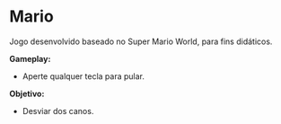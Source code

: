 # Mario
Jogo desenvolvido baseado no Super Mario World, para fins didáticos.

**Gameplay:**
- Aperte qualquer tecla para pular.

**Objetivo:**
- Desviar dos canos.
